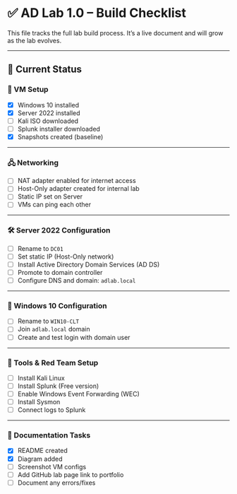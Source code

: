 # ✅ AD Lab 1.0 – Build Checklist

This file tracks the full lab build process. It’s a live document and will grow as the lab evolves.

---

## 🔨 Current Status

### 🧱 VM Setup
- [x] Windows 10 installed
- [x] Server 2022 installed
- [ ] Kali ISO downloaded
- [ ] Splunk installer downloaded
- [x] Snapshots created (baseline)

---

### 🖧 Networking
- [ ] NAT adapter enabled for internet access
- [ ] Host-Only adapter created for internal lab
- [ ] Static IP set on Server
- [ ] VMs can ping each other

---

### 🛠️ Server 2022 Configuration
- [ ] Rename to `DC01`
- [ ] Set static IP (Host-Only network)
- [ ] Install Active Directory Domain Services (AD DS)
- [ ] Promote to domain controller
- [ ] Configure DNS and domain: `adlab.local`

---

### 💼 Windows 10 Configuration
- [ ] Rename to `WIN10-CLT`
- [ ] Join `adlab.local` domain
- [ ] Create and test login with domain user

---

### 🧪 Tools & Red Team Setup
- [ ] Install Kali Linux
- [ ] Install Splunk (Free version)
- [ ] Enable Windows Event Forwarding (WEC)
- [ ] Install Sysmon
- [ ] Connect logs to Splunk

---

### 📖 Documentation Tasks
- [x] README created
- [x] Diagram added
- [ ] Screenshot VM configs
- [ ] Add GitHub lab page link to portfolio
- [ ] Document any errors/fixes
